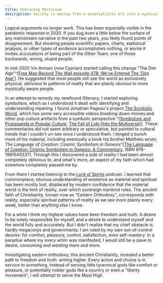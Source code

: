 ```yaml
---
title: Embracing Mysticism
description: Society is moving from a materialistic era into a mystical one. I describe my attempt to gain mystical proficiency.
---
```


Logical arguments no longer work. This has been especially visible in the pandemic response in 2020. If you dug even a little below the surface of any mainstream narrative in the past two years, you likely found points of disagreement. But showing people scientific papers, charts, statistical analysis, or other types of evidence accomplishes nothing, or worse it invites accusations of being part of the Other Team, one of those backwards, wrong, stupid people.

In mid-2020 Vin Armani (now Cyprian) started calling this change "The Dim Age"^[[Free Man Beyond The Wall episode 478: We've Entered The 'Dim Age'](https://freemanbeyondthewall.libsyn.com/episode-478)]. He suggested that most people still see the world as exclusively physical, oblivious to patterns of reality that are plainly obvious to more mystically aware people.

In an attempt to remedy my newfound illiteracy, I started exploring symbolism, which as I understood it dealt with identifying and understanding meaning. I found Jonathan Pageau's project [The Symbolic World](https://thesymbolicworld.com/), which has some very accessible videos breaking down movies and other pop culture artifacts from a symbolic perspective ^[[Symbolism and Propaganda in Popular Culture](https://thesymbolicworld.com/videos/symbolism-propaganda-in-popular-culture/), [The Fall of Loki (Into the Multiverse)](https://thesymbolicworld.com/videos/the-fall-of-loki-into-the-multiverse/)]. These commentaries did not seem arbitrary or speculative, but pointed to cultural trends that I couldn't un-see once I understood them. I binged a bunch more of his material, including eventually a book his brother Mattheiu wrote, _The Language of Creation: Cosmic Symbolism in Genesis_^[[The Language of Creation: Cosmic Symbolism in Genesis: A Commentary](https://amzn.to/4iBOExr), ISBN 978-1981549337]. Through this I discovered a side of reality I had been almost completely oblivious to, and what's more, an aspect of my faith which had somehow completely passed me by.

From there I started listening to the [Lord of Spirits](https://www.ancientfaith.com/podcasts/lordofspirits) podcast. I learned that commonplace, obvious understanding of existence as material _and spiritual_ has been mostly lost, displaced by modern confidence that the material world is the limit of reality, over which sovereign mankind rules. The ancient faith of Christianity, known now as "Eastern Orthodoxy", corresponds with reality, especially spiritual patterns of reality as we see more plainly every week, better than anything else I know.

For a while I think my highest values have been freedom and truth. A desire to be solely responsible for myself, and a desire to understand myself and the world fully and accurately. But I didn't realize that my chief obstacle is hardly megacorps and governments: I am ruled by my own out-of-control desires: for comfort, pleasure, control, satisfaction, even self-mastery. In a paradise where my every whim was manifested, I would still be a slave to desire, consuming and _wanting_ more and more.

Investigating eastern orthodoxy, this ancient Christianity, revealed a better path to freedom and truth: aiming higher. Every action and choice is in service to something. Instead of serving little tyrannical gods like comfort or pleasure, or potentially nobler gods like a country or even a "liberty movement", I will attempt to serve the Most High.
